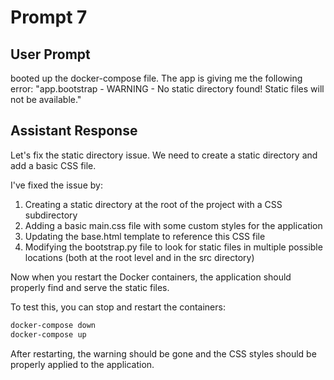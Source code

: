 # Prompt 7

## User Prompt
booted up the docker-compose file. The app is giving me the following error: "app.bootstrap - WARNING - No static directory found! Static files will not be available."

## Assistant Response
Let's fix the static directory issue. We need to create a static directory and add a basic CSS file.

I've fixed the issue by:

1. Creating a static directory at the root of the project with a CSS subdirectory
2. Adding a basic main.css file with some custom styles for the application
3. Updating the base.html template to reference this CSS file
4. Modifying the bootstrap.py file to look for static files in multiple possible locations (both at the root level and in the src directory)

Now when you restart the Docker containers, the application should properly find and serve the static files.

To test this, you can stop and restart the containers:

```bash
docker-compose down
docker-compose up
```

After restarting, the warning should be gone and the CSS styles should be properly applied to the application.